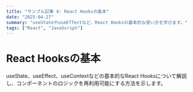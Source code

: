 ```yaml
---
title: "サンプル記事 4: React Hooksの基本"
date: "2025-04-27"
summary: "useStateやuseEffectなど、React Hooksの基本的な使い方を学びます。"
tags: ["React", "JavaScript"]
---
```


# React Hooksの基本

useState、useEffect、useContextなどの基本的なReact Hooksについて解説し、コンポーネントのロジックを再利用可能にする方法を示します。 
